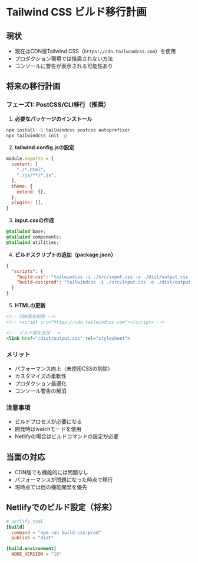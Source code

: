 # Tailwind CSS ビルド移行計画

## 現状
- 現在はCDN版Tailwind CSS（`https://cdn.tailwindcss.com`）を使用
- プロダクション環境では推奨されない方法
- コンソールに警告が表示される可能性あり

## 将来の移行計画

### フェーズ1: PostCSS/CLI移行（推奨）

1. **必要なパッケージのインストール**
```bash
npm install -D tailwindcss postcss autoprefixer
npx tailwindcss init -p
```

2. **tailwind.config.jsの設定**
```javascript
module.exports = {
  content: [
    "./*.html",
    "./js/**/*.js",
  ],
  theme: {
    extend: {},
  },
  plugins: [],
}
```

3. **input.cssの作成**
```css
@tailwind base;
@tailwind components;
@tailwind utilities;
```

4. **ビルドスクリプトの追加（package.json）**
```json
{
  "scripts": {
    "build-css": "tailwindcss -i ./src/input.css -o ./dist/output.css --watch",
    "build-css:prod": "tailwindcss -i ./src/input.css -o ./dist/output.css --minify"
  }
}
```

5. **HTMLの更新**
```html
<!-- CDN版を削除 -->
<!-- <script src="https://cdn.tailwindcss.com"></script> -->

<!-- ビルド版を追加 -->
<link href="/dist/output.css" rel="stylesheet">
```

### メリット
- パフォーマンス向上（未使用CSSの削除）
- カスタマイズの柔軟性
- プロダクション最適化
- コンソール警告の解消

### 注意事項
- ビルドプロセスが必要になる
- 開発時はwatchモードを使用
- Netlifyの場合はビルドコマンドの設定が必要

## 当面の対応
- CDN版でも機能的には問題なし
- パフォーマンスが問題になった時点で移行
- 現時点では他の機能開発を優先

## Netlifyでのビルド設定（将来）
```toml
# netlify.toml
[build]
  command = "npm run build-css:prod"
  publish = "dist"

[build.environment]
  NODE_VERSION = "18"
```